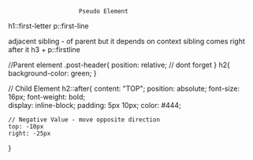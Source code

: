 	
			         	Pseudo Element
h1::first-letter
p::first-line

adjacent sibling - of parent but it depends on context
sibling comes right after it
h3 + p::firstline

//Parent element
.post-header{
	position: relative; // dont forget
}
h2{
	background-color: green;
}

// Child Element
h2::after{
	content: "TOP";
	position: absolute;
	font-size: 16px;
	font-weight: bold;	
	display: inline-block;
	padding: 5px 10px;
	color: #444;

	// Negative Value - move opposite direction
	top: -10px
	right: -25px
}